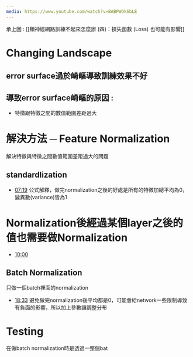 ```yaml
---
media: https://www.youtube.com/watch?v=BABPWOkSbLE
---
```

承上回 : [[類神經網路訓練不起來怎麼辦 (四)：損失函數 (Loss) 也可能有影響]]

# Changing Landscape

## error surface過於崎嶇導致訓練效果不好

## 導致error surface崎嶇的原因 : 

- 特徵跟特徵之間的數值範圍差距過大

# 解決方法 ─ Feature Normalization

解決特徵與特徵之間數值範圍差距過大的問題

## standardlization 


- [07:19](https://www.youtube.com/watch?v=BABPWOkSbLE&t=440#t=07:20.00) 公式解釋，做完normalization之後的好處是所有的特徵加總平均為0，變異數(variance)皆為1

# Normalization後經過某個layer之後的值也需要做Normalization 

- [10:00](https://www.youtube.com/watch?v=BABPWOkSbLE&t=600#t=10:00.15) 

## Batch Normalization

只做一個batch裡面的normalization


- [18:33](https://www.youtube.com/watch?v=BABPWOkSbLE&t=1114#t=18:33.55) 避免做完normalization後平均都是0，可能會給network一些限制導致有負面的影響，所以加上參數讓調整分布

# Testing

在做batch normalization時是透過一整個bat
